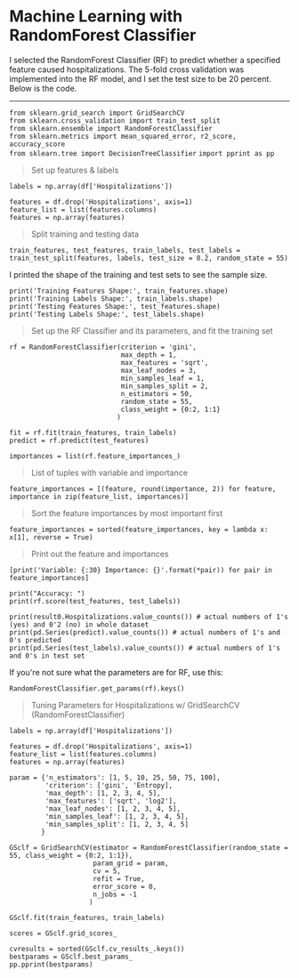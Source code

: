 # Machine Learning with RandomForest Classifier

I selected the RandomForest Classifier (RF) to predict whether a specified feature caused hospitalizations.
The 5-fold cross validation was implemented into the RF model, and I set the test size to be 20 percent.
Below is the code.

---

`from sklearn.grid_search import GridSearchCV`  
`from sklearn.cross_validation import train_test_split`  
`from sklearn.ensemble import RandomForestClassifier`  
`from sklearn.metrics import mean_squared_error, r2_score, accuracy_score`  
`from sklearn.tree import DecisionTreeClassifier` 
`import pprint as pp`  

> Set up features & labels

`labels = np.array(df['Hospitalizations'])`  

`features = df.drop('Hospitalizations', axis=1)`  
`feature_list = list(features.columns)`  
`features = np.array(features)`  

> Split training and testing data

`train_features, test_features, train_labels, test_labels = train_test_split(features, labels, test_size = 0.2, random_state = 55)`  

I printed the shape of the training and test sets to see the sample size.

`print('Training Features Shape:', train_features.shape)`  
`print('Training Labels Shape:', train_labels.shape)`  
`print('Testing Features Shape:', test_features.shape)`  
`print('Testing Labels Shape:', test_labels.shape)`  

> Set up the RF Classifier and its parameters, and fit the training set

`rf = RandomForestClassifier(criterion = 'gini',`    
`                            max_depth = 1,`    
`                            max_features = 'sqrt',`    
`                            max_leaf_nodes = 3,`    
`                            min_samples_leaf = 1,`    
`                            min_samples_split = 2,`    
`                            n_estimators = 50,`    
`                            random_state = 55,`    
`                            class_weight = {0:2, 1:1}`    
`                           )`  

`fit = rf.fit(train_features, train_labels)`  
`predict = rf.predict(test_features)`  

`importances = list(rf.feature_importances_)`  

> List of tuples with variable and importance  

`feature_importances = [(feature, round(importance, 2)) for feature, importance in zip(feature_list, importances)]`  

> Sort the feature importances by most important first  

`feature_importances = sorted(feature_importances, key = lambda x: x[1], reverse = True)`  

> Print out the feature and importances  

`[print('Variable: {:30} Importance: {}'.format(*pair)) for pair in feature_importances]`  

`print("Accuracy: ")`  
`print(rf.score(test_features, test_labels))`  

`print(result0.Hospitalizations.value_counts()) # actual numbers of 1's (yes) and 0'2 (no) in whole dataset`  
`print(pd.Series(predict).value_counts()) # actual numbers of 1's and 0's predicted`  
`print(pd.Series(test_labels).value_counts()) # actual numbers of 1's and 0's in test set`  

If you're not sure what the parameters are for RF, use this:  

`RandomForestClassifier.get_params(rf).keys()`  

> Tuning Parameters for Hospitalizations w/ GridSearchCV (RandomForestClassifier)  

`labels = np.array(df['Hospitalizations'])`  

`features = df.drop('Hospitalizations', axis=1)`  
`feature_list = list(features.columns)`  
`features = np.array(features)`  

`param = {'n_estimators': [1, 5, 10, 25, 50, 75, 100],`    
`         'criterion': ['gini', 'Entropy],`    
`         'max_depth': [1, 2, 3, 4, 5],`    
`         'max_features': ['sqrt', 'log2'],`    
`         'max_leaf_nodes': [1, 2, 3, 4, 5],`    
`         'min_samples_leaf': [1, 2, 3, 4, 5],`    
`         'min_samples_split': [1, 2, 3, 4, 5]`    
`        }`  

`GSclf = GridSearchCV(estimator = RandomForestClassifier(random_state = 55, class_weight = {0:2, 1:1}),`    
`                     param_grid = param,`    
`                     cv = 5,`    
`                     refit = True,`    
`                     error_score = 0,`    
`                     n_jobs = -1`    
`                    )`  

`GSclf.fit(train_features, train_labels)`  

`scores = GSclf.grid_scores_`  

`cvresults = sorted(GSclf.cv_results_.keys())`  
`bestparams = GSclf.best_params_`   
`pp.pprint(bestparams)`  
